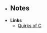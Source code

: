 - **Notes**
	- 
- **Links**
	- [Quirks of C](https://gist.github.com/fay59/5ccbe684e6e56a7df8815c3486568f01)